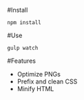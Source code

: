 #Install
```
npm install
```
#Use
```
gulp watch
```
#Features

- Optimize PNGs
- Prefix and clean CSS
- Minify HTML